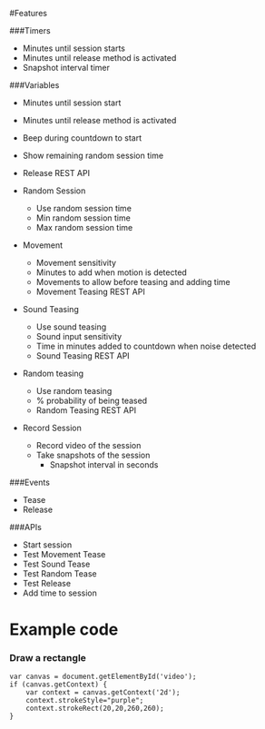 #Features

###Timers
* Minutes until session starts
* Minutes until release method is activated
* Snapshot interval timer


###Variables
* Minutes until session start
* Minutes until release method is activated
* Beep during countdown to start
* Show remaining random session time
* Release REST API
* Random Session
	* Use random session time
	* Min random session time
	* Max random session time
* Movement
	* Movement sensitivity
	* Minutes to add when motion is detected
	* Movements to allow before teasing and adding time
	* Movement Teasing REST API
* Sound Teasing
	* Use sound teasing
	* Sound input sensitivity
	* Time in minutes added to countdown when noise detected
	* Sound Teasing REST API
* Random teasing
	* Use random teasing
	* % probability of being teased 	
	* Random Teasing REST API

* Record Session
	* Record video of the session
	* Take snapshots of the session
		* Snapshot interval in seconds

###Events
* Tease
* Release

###APIs
* Start session
* Test Movement Tease
* Test Sound Tease
* Test Random Tease
* Test Release
* Add time to session


# Example code

### Draw a rectangle

    var canvas = document.getElementById('video');
    if (canvas.getContext) {
        var context = canvas.getContext('2d');
        context.strokeStyle="purple";
        context.strokeRect(20,20,260,260);
    }
